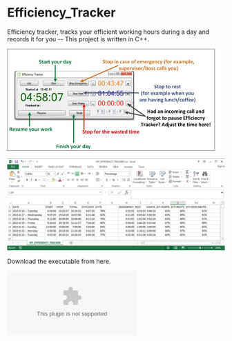 # Efficiency_Tracker
Efficiency tracker, tracks your efficient working hours during a day and records it for you -- This project is written in C++.



![Program Window](https://github.com/imanfaraji/Efficiency_Tracker/blob/master/Eff_tracker_window.jpg "Program Window")


![Sample Recorded Result](https://github.com/imanfaraji/Efficiency_Tracker/blob/master/Eff_tracker_results.jpg "Sample Recorded Result")




Download the executable from here. 

![Sample Recorded Result](https://github.com/imanfaraji/Efficiency_Tracker/blob/master/Iman_Efficiency_Tracker_V5.exe)
